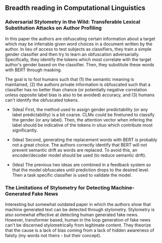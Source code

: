 ## Breadth reading in Computational Linguistics


### Adversarial Stylometry in the Wild: Transferable Lexical Substitution Attacks on Author Profiling


In this paper the authors are obfuscating certain information about a target which may be inferrable given word choices in a document written by the author. In lieu of access to test subjects as classifiers, they train a simple gender classifier and then try to learn an obfuscation adversarially. Specifically, they identify the tokens which most correlate with the target author's gender based on the classifier. Then, they substitute these words with BERT through masking. 

The goal is to fool humans such that (1) the semantic meaning is maintained, (2) the authors private information is obfuscated such that a classifier has no better than chance (or potentially negative correlation unless opposite label bias is also to be avoided) accuracy, and (3) humans can't identify the obfuscated tokens.

- (Idea) First, the method used to assign gender predictability (or any label predictability) is a bit coarse. CLMs could be finetuned to classify the gender (or any label). Then, the attention vector when infering the label should be indicative of the tokens in situo which contribute most significantly.  

- (Idea) Second, generating the replacement words with BERT is probably not a great choice. The authors correctly identify that BERT will not prevent semantic drift as words are replaced. To avoid this, an encoder/decoder model should be used (to reduce semantic drift).

- (Idea) The previous two ideas are combined in a feedback system so that the model obfuscates until prediction drops to the desired level. Then a task specific classifier is used to validate the model.


### The Limitations of Stylometry for Detecting Machine-Generated Fake News

Interesting but somewhat outdated paper in which the authors show that machine generated text can be detected through stylometry. Stylometry is also somewhat effective at detecting human generated fake news. However, transformer based, human in the loop generation of fake news can't be discerned stylometrically from legitimate content. They theorize that the cause is a lack of bias coming from a lack of hidden awareness of falsity (my words not theirs - but their concept).




